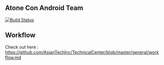 Atone Con Android Team
-----------------

[![Build Status](https://circleci.com/gh/AsianTechInc/Atonecon-Android/tree/master.svg?style=shield&circle-token=47ad1bba2de729235789563ac4826028328afa82)](https://circleci.com/gh/AsianTechInc/Atonecon-Android/tree/master.svg?style=shield&circle-token=47ad1bba2de729235789563ac4826028328afa82)

Workflow
-----------------
Check out here : https://github.com/AsianTechInc/TechnicalCenter/blob/master/general/workflow.md
